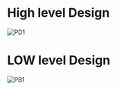 


# High level Design

![PD1](https://user-images.githubusercontent.com/85119462/144306819-e7986857-0329-46c3-8730-6758506091fe.jpeg)




# LOW level Design

![PB1](https://user-images.githubusercontent.com/85119462/144163824-3997a549-201b-4143-88a5-40d5e1cd9ff0.jpeg)











